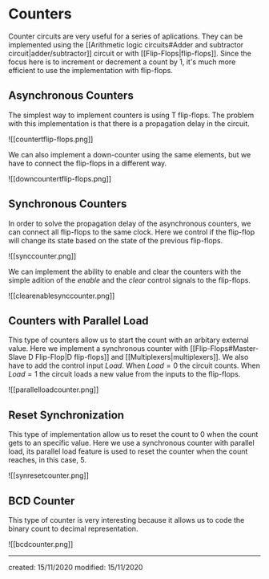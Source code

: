 # Counters
Counter circuits are very useful for a series of aplications. They can be implemented using the [[Arithmetic logic circuits#Adder and subtractor circuit|adder/subtractor]] circuit or with [[Flip-Flops|flip-flops]]. Since the focus here is to increment or decrement a count by 1, it's much more efficient to use the implementation with flip-flops.

## Asynchronous Counters
The simplest way to implement counters is using T flip-flops. The problem with this implementation is that there is a propagation delay in the circuit.

![[countertflip-flops.png]]

We can also implement a down-counter using the same elements, but we have to connect the flip-flops in a different way.

![[downcountertflip-flops.png]]

## Synchronous Counters
In order to solve the propagation delay of the asynchronous counters, we can connect all flip-flops to the same clock. Here we control if the flip-flop will change its state based on the state of the previous flip-flops.

![[synccounter.png]]

We can implement the ability to enable and clear the counters with the simple adition of the *enable* and the *clear* control signals to the flip-flops.

![[clearenablesynccounter.png]]

## Counters with Parallel Load 
This type of counters allow us to start the count with an arbitary external value. Here we implement a synchronous counter with [[Flip-Flops#Master-Slave D Flip-Flop|D flip-flops]] and [[Multiplexers|multiplexers]]. We also have to add the control input *Load*. When $Load=0$ the circuit counts. When $Load=1$ the circuit loads a new value from the inputs to the flip-flops.

![[parallelloadcounter.png]]

## Reset Synchronization
This type of implementation allow us to reset the count to $0$ when the count gets to an specific value. Here we use a synchronous counter with parallel load, its parallel load feature is used to reset the counter when the count reaches, in this case, $5$.

![[synresetcounter.png]]

## BCD Counter
This type of counter is very interesting because it allows us to code the binary count to decimal representation.

![[bcdcounter.png]]

---

created: 15/11/2020
modified: 15/11/2020